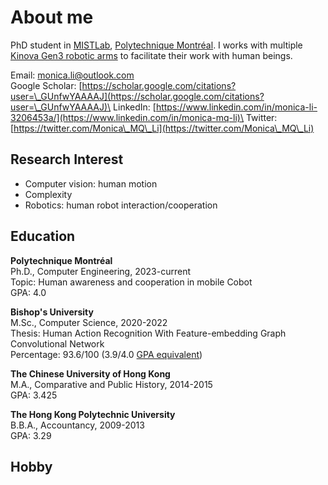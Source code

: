 # About me

PhD student in [MISTLab](https://mistlab.ca/), [Polytechnique Montréal](https://www.polymtl.ca/). I works with multiple [Kinova Gen3 robotic arms](https://www.kinovarobotics.com/product/gen3-robots) to facilitate their work with human beings.

Email: [monica.li@outlook.com](mailto:monica.li@outlook.com)\
Google Scholar: [https://scholar.google.com/citations?user=\_GUnfwYAAAAJ](https://scholar.google.com/citations?user=\_GUnfwYAAAAJ)\
LinkedIn: [https://www.linkedin.com/in/monica-li-3206453a/](https://www.linkedin.com/in/monica-mq-li)\
Twitter: [https://twitter.com/Monica\_MQ\_Li](https://twitter.com/Monica\_MQ\_Li)

## Research Interest

* Computer vision: human motion
* Complexity
* Robotics: human robot interaction/cooperation

## Education

**Polytechnique Montréal**\
Ph.D., Computer Engineering, 2023-current\
Topic: Human awareness and cooperation in mobile Cobot\
GPA: 4.0

**Bishop's University**\
M.Sc., Computer Science, 2020-2022\
Thesis: Human Action Recognition With Feature-embedding Graph Convolutional Network\
Percentage: 93.6/100 (3.9/4.0 [GPA equivalent](https://en.wikipedia.org/wiki/Academic\_grading\_in\_Canada#Quebec))

**The Chinese University of Hong Kong**\
M.A., Comparative and Public History, 2014-2015\
GPA: 3.425

**The Hong Kong Polytechnic University**\
B.B.A., Accountancy, 2009-2013\
GPA: 3.29

## Hobby
